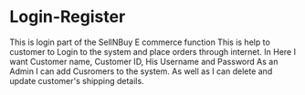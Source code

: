 # Login-Register
This is login part of the SellNBuy E commerce function
This is help to customer to Login to the system and place orders through internet.
In Here I want Customer name, Customer ID, His Username and Password
As an Admin I can add Cusromers to the system.
As well as I can delete and update customer's shipping details.

